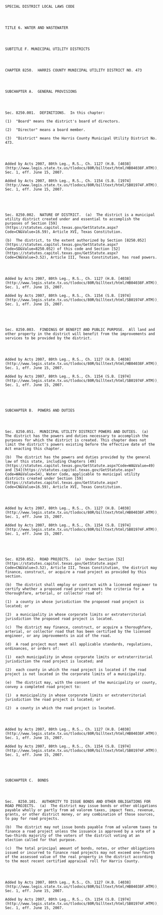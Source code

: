 ﻿
    
    
    	
    					
    
    
    SPECIAL DISTRICT LOCAL LAWS CODE
    
      
    
    
    TITLE 6. WATER AND WASTEWATER
    
      
    
    
    SUBTITLE F. MUNICIPAL UTILITY DISTRICTS
    
      
    
    
    CHAPTER 8250.  HARRIS COUNTY MUNICIPAL UTILITY DISTRICT NO. 473
    
      
    
    
    SUBCHAPTER A.  GENERAL PROVISIONS
    
      
    
    
    Sec. 8250.001.  DEFINITIONS.  In this chapter:
    
    (1)  "Board" means the district's board of directors.
    
    (2)  "Director" means a board member.
    
    (3)  "District" means the Harris County Municipal Utility District No. 473.
    
    
    
    
    Added by Acts 2007, 80th Leg., R.S., Ch. 1127 (H.B. [4038](http://www.legis.state.tx.us/tlodocs/80R/billtext/html/HB04038F.HTM)), Sec. 1, eff. June 15, 2007.
    
    Added by Acts 2007, 80th Leg., R.S., Ch. 1154 (S.B. [1974](http://www.legis.state.tx.us/tlodocs/80R/billtext/html/SB01974F.HTM)), Sec. 1, eff. June 15, 2007.
    
    
    
    
    
    Sec. 8250.002.  NATURE OF DISTRICT.  (a)  The district is a municipal utility district created under and essential to accomplish the purposes of Section [59](https://statutes.capitol.texas.gov/GetStatute.aspx?Code=CN&Value=16.59), Article XVI, Texas Constitution.
    
    (b)  The district, to the extent authorized by Section [8250.052](https://statutes.capitol.texas.gov/GetStatute.aspx?Code=SD&Value=8250.052) of this code and Section [52](https://statutes.capitol.texas.gov/GetStatute.aspx?Code=CN&Value=3.52), Article III, Texas Constitution, has road powers.
    
    
    
    
    Added by Acts 2007, 80th Leg., R.S., Ch. 1127 (H.B. [4038](http://www.legis.state.tx.us/tlodocs/80R/billtext/html/HB04038F.HTM)), Sec. 1, eff. June 15, 2007.
    
    Added by Acts 2007, 80th Leg., R.S., Ch. 1154 (S.B. [1974](http://www.legis.state.tx.us/tlodocs/80R/billtext/html/SB01974F.HTM)), Sec. 1, eff. June 15, 2007.
    
    
    
    
    
    Sec. 8250.003.  FINDINGS OF BENEFIT AND PUBLIC PURPOSE.  All land and other property in the district will benefit from the improvements and services to be provided by the district.
    
    
    
    
    Added by Acts 2007, 80th Leg., R.S., Ch. 1127 (H.B. [4038](http://www.legis.state.tx.us/tlodocs/80R/billtext/html/HB04038F.HTM)), Sec. 1, eff. June 15, 2007.
    
    Added by Acts 2007, 80th Leg., R.S., Ch. 1154 (S.B. [1974](http://www.legis.state.tx.us/tlodocs/80R/billtext/html/SB01974F.HTM)), Sec. 1, eff. June 15, 2007.
    
    
    
    
    
    SUBCHAPTER B.  POWERS AND DUTIES
    
      
    
    
    Sec. 8250.051.  MUNICIPAL UTILITY DISTRICT POWERS AND DUTIES.  (a)  The district has the powers and duties necessary to accomplish the purposes for which the district is created. This chapter does not limit the district's powers existing before the effective date of the Act enacting this chapter.
    
    (b)  The district has the powers and duties provided by the general law of this state, including Chapters [49](https://statutes.capitol.texas.gov/GetStatute.aspx?Code=WA&Value=49) and [54](https://statutes.capitol.texas.gov/GetStatute.aspx?Code=WA&Value=54), Water Code, applicable to municipal utility districts created under Section [59](https://statutes.capitol.texas.gov/GetStatute.aspx?Code=CN&Value=16.59), Article XVI, Texas Constitution.
    
    
    
    
    Added by Acts 2007, 80th Leg., R.S., Ch. 1127 (H.B. [4038](http://www.legis.state.tx.us/tlodocs/80R/billtext/html/HB04038F.HTM)), Sec. 1, eff. June 15, 2007.
    
    Added by Acts 2007, 80th Leg., R.S., Ch. 1154 (S.B. [1974](http://www.legis.state.tx.us/tlodocs/80R/billtext/html/SB01974F.HTM)), Sec. 1, eff. June 15, 2007.
    
    
    
    
    
    Sec. 8250.052.  ROAD PROJECTS.  (a)  Under Section [52](https://statutes.capitol.texas.gov/GetStatute.aspx?Code=CN&Value=3.52), Article III, Texas Constitution, the district may finance, construct, or acquire a road project as provided by this section.
    
    (b)  The district shall employ or contract with a licensed engineer to certify whether a proposed road project meets the criteria for a thoroughfare, arterial, or collector road of:
    
    (1)  a county in whose jurisdiction the proposed road project is located; or
    
    (2)  a municipality in whose corporate limits or extraterritorial jurisdiction the proposed road project is located.
    
    (c)  The district may finance, construct, or acquire a thoroughfare, arterial, or collector road that has been certified by the licensed engineer, or any improvements in aid of the road.
    
    (d)  A road project must meet all applicable standards, regulations, ordinances, or orders of:
    
    (1)  each municipality in whose corporate limits or extraterritorial jurisdiction the road project is located; and
    
    (2)  each county in which the road project is located if the road project is not located in the corporate limits of a municipality.
    
    (e)  The district may, with the consent of the municipality or county, convey a completed road project to:
    
    (1)  a municipality in whose corporate limits or extraterritorial jurisdiction the road project is located; or
    
    (2)  a county in which the road project is located.
    
    
    
    
    Added by Acts 2007, 80th Leg., R.S., Ch. 1127 (H.B. [4038](http://www.legis.state.tx.us/tlodocs/80R/billtext/html/HB04038F.HTM)), Sec. 1, eff. June 15, 2007.
    
    Added by Acts 2007, 80th Leg., R.S., Ch. 1154 (S.B. [1974](http://www.legis.state.tx.us/tlodocs/80R/billtext/html/SB01974F.HTM)), Sec. 1, eff. June 15, 2007.
    
    
    
    
    
    SUBCHAPTER C.  BONDS
    
      
    
    
    Sec.  8250.101.  AUTHORITY TO ISSUE BONDS AND OTHER OBLIGATIONS FOR ROAD PROJECTS.  (a)  The district may issue bonds or other obligations payable wholly or partly from ad valorem taxes, impact fees, revenue, grants, or other district money, or any combination of those sources, to pay for road projects.
    
    (b)  The district may not issue bonds payable from ad valorem taxes to finance a road project unless the issuance is approved by a vote of a two-thirds majority of the voters of the district voting at an election called for that purpose.
    
    (c)  The total principal amount of bonds, notes, or other obligations issued or incurred to finance road projects may not exceed one-fourth of the assessed value of the real property in the district according to the most recent certified appraisal roll for Harris County.
    
    
    
    
    Added by Acts 2007, 80th Leg., R.S., Ch. 1127 (H.B. [4038](http://www.legis.state.tx.us/tlodocs/80R/billtext/html/HB04038F.HTM)), Sec. 1, eff. June 15, 2007.
    
    Added by Acts 2007, 80th Leg., R.S., Ch. 1154 (S.B. [1974](http://www.legis.state.tx.us/tlodocs/80R/billtext/html/SB01974F.HTM)), Sec. 1, eff. June 15, 2007.
    
    
    
    
    				
